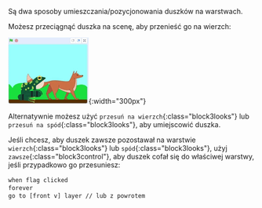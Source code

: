 Są dwa sposoby umieszczania/pozycjonowania duszków na warstwach.

Możesz przeciągnąć duszka na scenę, aby przenieść go na wierzch:

![Przeciągnięcie duszka na scenę, aby przenieść go na wierzch, a następnie przeciągnięcie innego duszka na scenę, aby teraz tego przenieść go na wierzch.](images/drag-sprite-change-layers.gif){:width="300px"}

Alternatywnie możesz użyć `przesuń na wierzch`{:class="block3looks"} lub `przesuń na spód`{:class="block3looks"}, aby umiejscowić duszka.

Jeśli chcesz, aby duszek zawsze pozostawał na warstwie `wierzch`{:class="block3looks"} lub `spód`{:class="block3looks"}, użyj `zawsze`{:class="block3control"}, aby duszek cofał się do właściwej warstwy, jeśli przypadkowo go przesuniesz:

```blocks3
when flag clicked
forever
go to [front v] layer // lub z powrotem
```

